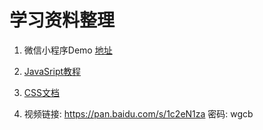 # 学习资料整理

1. 微信小程序Demo  [地址](http://bbs.larkapp.com/)
2. [JavaSript教程](http://www.liaoxuefeng.com/wiki/001434446689867b27157e896e74d51a89c25cc8b43bdb3000)

3. [CSS文档](http://www.phpstudy.net/css3/)

4. 视频链接: https://pan.baidu.com/s/1c2eN1za 密码: wgcb